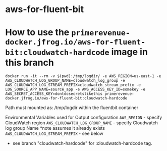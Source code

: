 # aws-for-fluent-bit

# How to use the `primerevenue-docker.jfrog.io/aws-for-fluent-bit:cloudwatch-hardcode` image in this branch

`docker run -it --rm -v $(pwd):/tmp/logdir/ -e AWS_REGION=us-east-1 -e AWS_CLOUDWATCH_LOG_GROUP_NAME=cloudwatch_log_group -e AWS_CLOUDWATCH_LOG_STREAM_PREFIX=cloudwatch_stream_prefix -e LOG_SOURCE_APP_NAME=source_app -e AWS_ACCESS_KEY_ID=somekey -e AWS_SECRET_ACCESS_KEY=dontdosecretslikethis primerevenue-docker.jfrog.io/aws-for-fluent-bit:cloudwatch-hardcode`



Path must mounted as: /tmp/logdir within the fluentbit container

Environmental Variables used for Output configuration
`AWS_REGION` - specify CloudWatch region
`AWS_CLOUDWATCH_LOG_GROUP_NAME` - specify Cloudwatch log group Name *note assumes it already exists
`AWS_CLOUDWATCH_LOG_STREAM_PREFIX` - see below

* see branch "cloudwatch-hardcode" for :cloudwatch-hardcode tag.